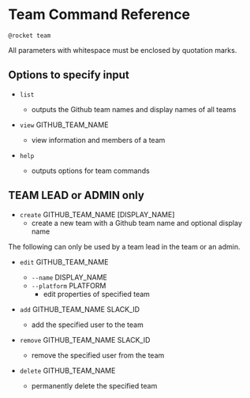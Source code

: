 # Team Command Reference

`@rocket team`

All parameters with whitespace must be enclosed by quotation marks.

## Options to specify input

* `list`
  * outputs the Github team names and display names of all teams

* `view` GITHUB_TEAM_NAME
  * view information and members of a team

* `help`
  * outputs options for team commands

## TEAM LEAD or ADMIN only

* `create` GITHUB_TEAM_NAME [DISPLAY_NAME]
  * create a new team with a Github team name and optional display name

The following can only be used by a team lead in the team or an admin.

* `edit` GITHUB_TEAM_NAME
  * `--name` DISPLAY_NAME
  * `--platform` PLATFORM
    * edit properties of specified team

* `add` GITHUB_TEAM_NAME SLACK_ID
  * add the specified user to the team

* `remove` GITHUB_TEAM_NAME SLACK_ID
  * remove the specified user from the team

* `delete` GITHUB_TEAM_NAME
  * permanently delete the specified team
